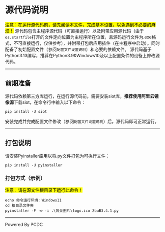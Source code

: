 # 源代码说明
<mark>注意：在运行源代码前，请先阅读本文件，完成基本设置，以免遇到不必要的麻烦！</mark>
源代码包含主程序源代码（可直接运行）以及附带应用源代码（由于`os.startfile`打开的文件定向位置为主程序所在位置，且源码运行文件为.exe格式，不可直接运行，仅供参考），并附带打包后应用插件（在主程序中启动）。同时配备了初始配置文件（参阅`配置文件设置说明`）和必要的依赖文件。
源代码基于Python3.13编写，推荐在Python3.9&Windows10及以上配置条件的设备上修改源代码。
***
## 前期准备
源代码依赖第三方库运行，在运行源代码前，需要安装siot库，**推荐使用阿里云镜像源**下载siot，在命令行中输入以下命令：
```
pip install -U siot
```
安装完成并完成配置文件修改（参阅`配置文件设置说明`）后，源代码即可正常运行。
***
## 打包说明
请安装Pyinstaller库用以将.py文件打包为可执行文件：
```
pip install -U pyinstaller
```
### 打包方式（示例）
<mark>注意：请在源文件根目录下运行此命令！</mark>
```
echo 命令运行环境：Windows11
cd 根目录文件夹
pyinstaller -F -w -i .\背景图片\logo.ico ZouB3.4.1.py
```
***
Powered By PCDC